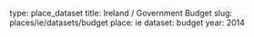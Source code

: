 type: place_dataset
title: Ireland / Government Budget
slug: places/ie/datasets/budget
place: ie
dataset: budget
year: 2014
